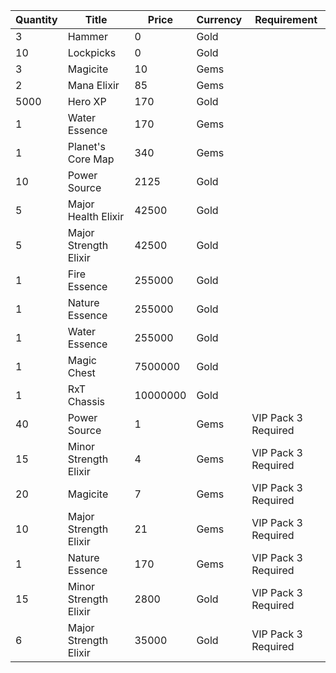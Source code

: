 | Quantity | Title | Price | Currency |  Requirement |
| -------- | ----- | ----- | -------- |  ----------- |
| 3 | Hammer | 0 | Gold |  |
| 10 | Lockpicks | 0 | Gold |  |
| 3 | Magicite | 10 | Gems |  |
| 2 | Mana Elixir | 85 | Gems |  |
| 5000 | Hero XP | 170 | Gold |  |
| 1 | Water Essence | 170 | Gems |  |
| 1 | Planet's Core Map | 340 | Gems |  |
| 10 | Power Source | 2125 | Gold |  |
| 5 | Major Health Elixir | 42500 | Gold |  |
| 5 | Major Strength Elixir | 42500 | Gold |  |
| 1 | Fire Essence | 255000 | Gold |  |
| 1 | Nature Essence | 255000 | Gold |  |
| 1 | Water Essence | 255000 | Gold |  |
| 1 | Magic Chest | 7500000 | Gold |  |
| 1 | RxT Chassis | 10000000 | Gold |  |
| 40 | Power Source | 1 | Gems | VIP Pack 3 Required |
| 15 | Minor Strength Elixir | 4 | Gems | VIP Pack 3 Required |
| 20 | Magicite | 7 | Gems | VIP Pack 3 Required |
| 10 | Major Strength Elixir | 21 | Gems | VIP Pack 3 Required |
| 1 | Nature Essence | 170 | Gems | VIP Pack 3 Required |
| 15 | Minor Strength Elixir | 2800 | Gold | VIP Pack 3 Required |
| 6 | Major Strength Elixir | 35000 | Gold | VIP Pack 3 Required |
